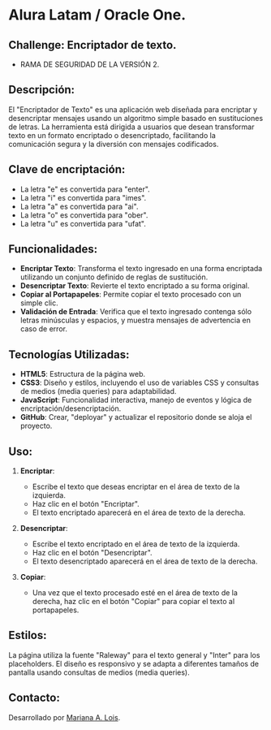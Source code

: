<h1>Alura Latam / Oracle One.</h1>

<h2>Challenge: Encriptador de texto.</h2>

- RAMA DE SEGURIDAD DE LA VERSIÓN 2.

## Descripción:

El "Encriptador de Texto" es una aplicación web diseñada para encriptar y desencriptar mensajes usando un algoritmo simple basado en sustituciones de letras. La herramienta está dirigida a usuarios que desean transformar texto en un formato encriptado o desencriptado, facilitando la comunicación segura y la diversión con mensajes codificados.

## Clave de encriptación:

- La letra "e" es convertida para "enter".
- La letra "i" es convertida para "imes".
- La letra "a" es convertida para "ai".
- La letra "o" es convertida para "ober".
- La letra "u" es convertida para "ufat".

## Funcionalidades:

- **Encriptar Texto**: Transforma el texto ingresado en una forma encriptada utilizando un conjunto definido de reglas de sustitución.
- **Desencriptar Texto**: Revierte el texto encriptado a su forma original.
- **Copiar al Portapapeles**: Permite copiar el texto procesado con un simple clic.
- **Validación de Entrada**: Verifica que el texto ingresado contenga sólo letras minúsculas y espacios, y muestra mensajes de advertencia en caso de error.

## Tecnologías Utilizadas:

- **HTML5**: Estructura de la página web.
- **CSS3**: Diseño y estilos, incluyendo el uso de variables CSS y consultas de medios (media queries) para adaptabilidad.
- **JavaScript**: Funcionalidad interactiva, manejo de eventos y lógica de encriptación/desencriptación.
- **GitHub**: Crear, "deployar" y actualizar el repositorio donde se aloja el proyecto.

## Uso:

1. **Encriptar**:
    - Escribe el texto que deseas encriptar en el área de texto de la izquierda.
    - Haz clic en el botón "Encriptar".
    - El texto encriptado aparecerá en el área de texto de la derecha.

2. **Desencriptar**:
    - Escribe el texto encriptado en el área de texto de la izquierda.
    - Haz clic en el botón "Desencriptar".
    - El texto desencriptado aparecerá en el área de texto de la derecha.

3. **Copiar**:
    - Una vez que el texto procesado esté en el área de texto de la derecha, haz clic en el botón "Copiar" para copiar el texto al portapapeles.

## Estilos:

La página utiliza la fuente "Raleway" para el texto general y "Inter" para los placeholders. El diseño es responsivo y se adapta a diferentes tamaños de pantalla usando consultas de medios (media queries).

## Contacto:

Desarrollado por [Mariana A. Lois](https://www.linkedin.com/in/marianaandrealois/).